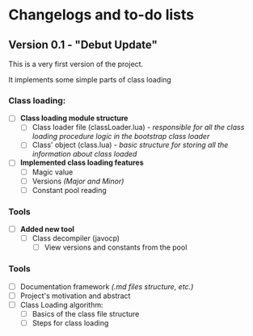 # Changelogs and to-do lists
## Version 0.1 - "Debut Update"
This is a very first version of the project.

It implements some simple parts of class loading
### Class loading:
- [ ] **Class loading module structure**
  - [ ] Class loader file (classLoader.lua) - *responsible for all the class loading procedure logic in the bootstrap class loader*
  - [ ] Class' object (class.lua) - *basic structure for storing all the information about class loaded*
- [ ] **Implemented class loading features**
  - [ ] Magic value
  - [ ] Versions *(Major and Minor)*
  - [ ] Constant pool reading
### Tools
- [ ] **Added new tool**
  - [ ] Class decompiler (javocp)
    - [ ] View versions and constants from the pool
### Tools
- [ ] Documentation framework *(.md files structure, etc.)*
- [ ] Project's motivation and abstract
- [ ] Class Loading algorithm:
  - [ ] Basics of the class file structure
  - [ ] Steps for class loading 